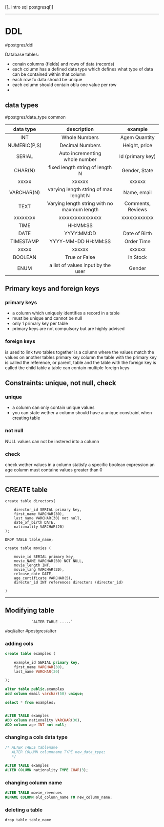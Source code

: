 [[_ intro sql postgresql]]


----
# DDL
#postgres/ddl 

Database tables:
- conain columns (fields) and rows of data (records)
- each column has  a defined data type which defines what type of data can be contained within that column
- each row fo data should be unique
- each column should contain oblu one value per row
- 

## data types
#postgres/data_type
common


data type | description | example
:---: | :---: | :---: 
INT | Whole Numbers | Agem Quantity
NUMERIC(P,S) | Decimal Numbers | Height, price
SERIAL | Auto incrementing <br> whole number | Id (primary key)
CHAR(N) | fixed length string of length N | Gender, State
xxxxx| xxxxxx | xxxxxx 
VARCHAR(N)  | varying length string of max lenght N | Name, email
TEXT | Varying length string with no maxmum length| Comments, Reviews
xxxxxxxx| xxxxxxxxxxxxxxxx| xxxxxxxxxxxx
TIME | HH:MM:SS | 
DATE| YYYY:MM:DD | Date of Birth
TIMESTAMP | YYYY-MM-DD HH:MM:SS | Order Time
xxxxx| xxxxxx | xxxxxx 
BOOLEAN | True or False | In Stock
ENUM | a list of values input by the user | Gender


## Primary keys and foreign keys
### primary keys
- a column which uniquely identifies a record in a table
- must be unique and cannot be null
- only 1 primary key per table
- primary keys are not compulsory but are highly advised

### foreign keys
is used to link two tables together
is a column where the values match the values on another tables primary key column
the table with the primary key is called the reference, or parent, table and the table with the foreign key is called the child table
a table can contain multiple foreign keys


## Constraints: unique, not null, check
### unique
- a column can only contain unique values
- you can state wether a column should have a unique constraint when creating table

### not null
NULL values can not be instered into a column

### check 
check wether values in a column statisfy a specific boolean expression
an age column must containe values greater than 0



---
## CREATE table

```postgresql
create table directors(
	
	director_id SERIAL primary key,
	first_name VARCHAR(30),
	last_name VARCHAR(30) not null,
	date_of_birth DATE,
	nationality VARCHAR(20)
);
```

`DROP TABLE table_name;`


```postgresql
create table movies (

	movie_id SERIAL primary key,
	movie_NAME VARCHAR(50) NOT NULL,
	movie_length INT,
	movie_lang VARCHAR(20),
	release_date DATE,
	age_certificate VARCHAR(5),
	director_id INT references directors (director_id)

)
```



---
## Modifying table
				`ALTER TABLE .....`

#sql/alter  #postgres/alter

### adding cols
```sql
create table examples (

	example_id SERIAL primary key,
	first_name VARCHAR(30),
	last_name VARCHAR(30)

);

alter table public.examples 
add column email varchar(50) unique;

select * from examples;


ALTER TABLE examples 
ADD column nationality VARCHAR(30),
ADD column age INT not null;

```

### changing a cols data type
```sql
/* ALTER TABLE tablename
   ALTER COLUMN columnname TYPE new_data_type;
   */
   
ALTER TABLE examples
ALTER COLUMN nationality TYPE CHAR(3);

```


### changing column name
```sql
ALTER TABLE movie_revenues
RENAME COLUMN old_column_name TO new_column_name;
```

### deleting a table
`drop table table_name`



